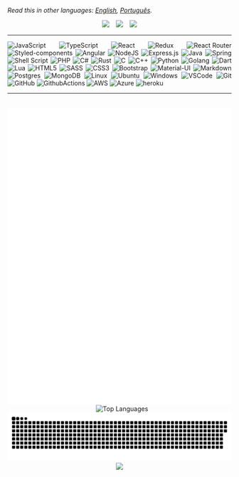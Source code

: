 
*Read this in other languages: [English](README.en.md), [Português](README.md).*


<div align="center">
  <span>
    <a title="Linkedin" href="https://www.linkedin.com/in/caio-o-campos/"><img src="https://cdn.iconscout.com/icon/free/png-32/linkedin-208-916919.png"/></a>
  </span>
  &ensp;
  <span>
    <a title="E-Mail" href="mailto:d43ehh9ml@relay.firefox.com"><img src="https://cdn.iconscout.com/icon/free/png-32/mail-1299-1100772.png"/></a>
  </span>
  &ensp;
  <span>
    <a title="Github" href="https://github.com/caiocampos"><img src="https://cdn.iconscout.com/icon/free/png-32/github-108-438008.png"/></a>
  </span>
</div>

---

<div align="justify">
  <img title="JavaScript" src="https://img.shields.io/badge/JavaScript-323330?style=for-the-badge&logo=javascript&logoColor=F7DF1E" />
  <img title="TypeScript" src="https://img.shields.io/badge/TypeScript-007ACC?style=for-the-badge&logo=typescript&logoColor=white" />
  <img title="React" src="https://img.shields.io/badge/React-20232A?style=for-the-badge&logo=react&logoColor=61DAFB" />
  <img title="Redux" src="https://img.shields.io/badge/Redux-593D88?style=for-the-badge&logo=redux&logoColor=white" />
  <img title="React Router" src="https://img.shields.io/badge/React_Router-CA4245?style=for-the-badge&logo=react-router&logoColor=white" />
  <img title="Styled-components" src="https://img.shields.io/badge/styled--components-DB7093?style=for-the-badge&logo=styled-components&logoColor=white" />
  <img title="Angular" src="https://img.shields.io/badge/Angular-DD0031?style=for-the-badge&logo=angular&logoColor=white" />
  <img title="NodeJS" src="https://img.shields.io/badge/NODEJS-339933.svg?&style=for-the-badge&logo=node.js&logoColor=white" />
  <img title="Express.js" src="https://img.shields.io/badge/Express.js-404D59?style=for-the-badge&logo=express&logoColor=white" />
  <img title="Java" src="https://img.shields.io/badge/JAVA-007396.svg?&style=for-the-badge&logo=java&logoColor=white" />
  <img title="Spring" src="https://img.shields.io/badge/Spring-6DB33F?style=for-the-badge&logo=spring&logoColor=white" />
  <img title="Shell Script" src="https://img.shields.io/badge/Shell_Script-121011?style=for-the-badge&logo=gnu-bash&logoColor=white" />
  <img title="PHP" src="https://img.shields.io/badge/PHP-777BB4?style=for-the-badge&logo=php&logoColor=white" />
  <img title="C#" src="https://img.shields.io/badge/C%23-239120?style=for-the-badge&logo=c-sharp&logoColor=white" />
  <img title="Rust" src="https://img.shields.io/badge/Rust-000000?style=for-the-badge&logo=rust&logoColor=white" />
  <img title="C" src="https://img.shields.io/badge/C-00599C?style=for-the-badge&logo=c&logoColor=white" />
  <img title="C++" src="https://img.shields.io/badge/C%2B%2B-00599C?style=for-the-badge&logo=c%2B%2B&logoColor=white" />
  <img title="Python" src="https://img.shields.io/badge/PYTHON-3776AB.svg?&style=for-the-badge&logo=python&logoColor=white" />
  <img title="Golang" src="https://img.shields.io/badge/GOLANG-7fd5ea.svg?&style=for-the-badge&logo=go&logoColor=333333" />
  <img title="Dart" src="https://img.shields.io/badge/Dart-0175C2?style=for-the-badge&logo=dart&logoColor=white" />
  <img title="Lua" src="https://img.shields.io/badge/Lua-2C2D72?style=for-the-badge&logo=lua&logoColor=white" />
  <img title="HTML5" src="https://img.shields.io/badge/HTML5-E34F26.svg?&style=for-the-badge&logo=html5&logoColor=white" />
  <img title="SASS" src="https://img.shields.io/badge/SASS-CC6699.svg?&style=for-the-badge&logo=sass&logoColor=white" />
  <img title="CSS3" src="https://img.shields.io/badge/CSS3-%231572B6.svg?&style=for-the-badge&logo=css3&logoColor=white" />
  <img title="Bootstrap" src="https://img.shields.io/badge/Bootstrap-563D7C?style=for-the-badge&logo=bootstrap&logoColor=white" />
  <img title="Material-UI" src="https://img.shields.io/badge/Material--UI-0081CB?style=for-the-badge&logo=material-ui&logoColor=white" />
  <img title="Markdown" src="https://img.shields.io/badge/Markdown-000000?style=for-the-badge&logo=markdown&logoColor=white" />
  <img title="Postgres" src="https://img.shields.io/badge/POSTGRES-316192.svg?&style=for-the-badge&logo=postgresql&logoColor=white" />
  <img title="MongoDB" src="https://img.shields.io/badge/MongoDB-4EA94B?style=for-the-badge&logo=mongodb&logoColor=white" />
  <img title="Linux" src="https://img.shields.io/badge/LINUX-FCC624?style=for-the-badge&logo=linux&logoColor=black" />
  <img title="Ubuntu" src="https://img.shields.io/badge/Ubuntu-E95420?style=for-the-badge&logo=ubuntu&logoColor=white" />
  <img title="Windows" src="https://img.shields.io/badge/Windows-0078D6?style=for-the-badge&logo=windows&logoColor=white" />
  <img title="VSCode" src="https://img.shields.io/badge/vscode-007ACC.svg?style=for-the-badge&logo=visualstudiocode&logoColor=white" />
  <img title="Git" src="https://img.shields.io/badge/GIT-%23F05033.svg?&style=for-the-badge&logo=git&logoColor=white" />
  <img title="GitHub" src="https://img.shields.io/badge/GITHUB-121011.svg?&style=for-the-badge&logo=github&logoColor=white" />
  <img title="GithubActions" src="https://img.shields.io/badge/GITHUB%20ACTIONS-121011.svg?&style=for-the-badge&logo=github-actions&logoColor=white" />
  <img title="AWS" src="https://img.shields.io/badge/AMAZON%20AWS-232F3E.svg?&style=for-the-badge&logo=amazon-aws&logoColor=white" />
  <img title="Azure" src="https://img.shields.io/badge/Microsoft_Azure-0089D6?style=for-the-badge&logo=microsoft-azure&logoColor=white" />
  <img title="heroku" src="https://img.shields.io/badge/heroku-430098.svg?style=for-the-badge&logo=heroku&logoColor=white" />
</div>

---

<div align="center">
  <span>
    &ensp;
    <img align="top" title="Metrics" src="https://raw.githubusercontent.com/caiocampos/CaioCampos/metrics/github-metrics.svg"/>
    &ensp;
  </span>
  <span>
    &ensp;
    <img align="top" title="Top Languages" src="https://github-readme-stats.vercel.app/api/top-langs?username=caiocampos&hide_title=true&layout=default&hide=c,html,css,makefile&langs_count=8&exclude_repo=Java-Random-Stuff,C-Random-Stuff&theme=tokyonight"/>
    &ensp;
  </span>
</div>


<div align="center">
  <img title="Snake animation" src="https://github.com/caiocampos/CaioCampos/blob/snake/github-contribution-grid-snake.svg"/>
</div>

<div align="center">
  <img src="https://github.com/github/docs/blob/main/assets/images/playground/loading.gif"/>
</div>
